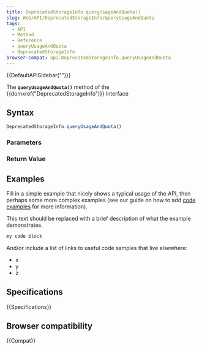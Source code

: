 ```yaml
---
title: DeprecatedStorageInfo.queryUsageAndQuota()
slug: Web/API/DeprecatedStorageInfo/queryUsageAndQuota
tags:
  - API
  - Method
  - Reference
  - queryUsageAndQuota
  - DeprecatedStorageInfo
browser-compat: api.DeprecatedStorageInfo.queryUsageAndQuota
---
```

{{DefaultAPISidebar("")}}

The **`queryUsageAndQuota()`** method of the {{domxref("DeprecatedStorageInfo")}} interface 

## Syntax

```js
DeprecatedStorageInfo.queryUsageAndQuota()
```

### Parameters



### Return Value



## Examples

Fill in a simple example that nicely shows a typical usage of the API, then perhaps some more complex examples (see our guide on how to add [code examples](/en-US/docs/MDN/Contribute/Structures/Code_examples) for more information).

This text should be replaced with a brief description of what the example demonstrates.

```js
my code block
```

And/or include a list of links to useful code samples that live elsewhere:

*   x
*   y
*   z

## Specifications

{{Specifications}}

## Browser compatibility

{{Compat}}

